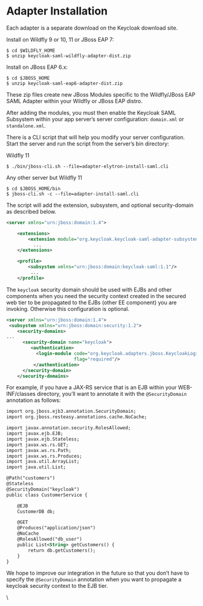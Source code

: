 # Adapter Installation

Each adapter is a separate download on the Keycloak download site.

Install on Wildfly 9 or 10, 11 or JBoss EAP 7:

```
$ cd $WILDFLY_HOME
$ unzip keycloak-saml-wildfly-adapter-dist.zip
```

Install on JBoss EAP 6.x:

```
$ cd $JBOSS_HOME
$ unzip keycloak-saml-eap6-adapter-dist.zip
```

These zip files create new JBoss Modules specific to the Wildfly/JBoss EAP SAML Adapter within your Wildfly or JBoss EAP distro.

After adding the modules, you must then enable the Keycloak SAML Subsystem within your app server’s server configuration: `domain.xml` or `standalone.xml`.

There is a CLI script that will help you modify your server configuration. Start the server and run the script from the server’s bin directory:

Wildfly 11

```
$ ./bin/jboss-cli.sh --file=adapter-elytron-install-saml.cli
```

Any other server but Wildfly 11

```
$ cd $JBOSS_HOME/bin
$ jboss-cli.sh -c --file=adapter-install-saml.cli
```

The script will add the extension, subsystem, and optional security-domain as described below.

```xml
<server xmlns="urn:jboss:domain:1.4">

    <extensions>
        <extension module="org.keycloak.keycloak-saml-adapter-subsystem"/>
          ...
    </extensions>

    <profile>
        <subsystem xmlns="urn:jboss:domain:keycloak-saml:1.1"/>
         ...
    </profile>
```

The `keycloak` security domain should be used with EJBs and other components when you need the security context created in the secured web tier to be propagated to the EJBs (other EE component) you are invoking. Otherwise this configuration is optional.

```xml
<server xmlns="urn:jboss:domain:1.4">
 <subsystem xmlns="urn:jboss:domain:security:1.2">
    <security-domains>
...
      <security-domain name="keycloak">
         <authentication>
           <login-module code="org.keycloak.adapters.jboss.KeycloakLoginModule"
                         flag="required"/>
          </authentication>
      </security-domain>
    </security-domains>
```

For example, if you have a JAX-RS service that is an EJB within your WEB-INF/classes directory, you’ll want to annotate it with the `@SecurityDomain` annotation as follows:

```xml
import org.jboss.ejb3.annotation.SecurityDomain;
import org.jboss.resteasy.annotations.cache.NoCache;

import javax.annotation.security.RolesAllowed;
import javax.ejb.EJB;
import javax.ejb.Stateless;
import javax.ws.rs.GET;
import javax.ws.rs.Path;
import javax.ws.rs.Produces;
import java.util.ArrayList;
import java.util.List;

@Path("customers")
@Stateless
@SecurityDomain("keycloak")
public class CustomerService {

    @EJB
    CustomerDB db;

    @GET
    @Produces("application/json")
    @NoCache
    @RolesAllowed("db_user")
    public List<String> getCustomers() {
        return db.getCustomers();
    }
}
```

We hope to improve our integration in the future so that you don’t have to specify the `@SecurityDomain` annotation when you want to propagate a keycloak security context to the EJB tier.

\
